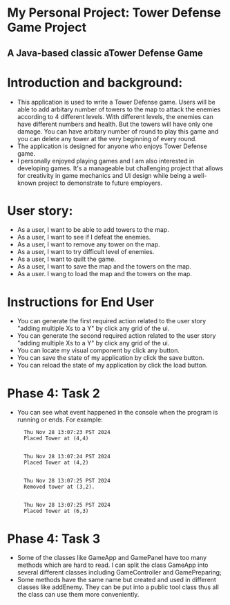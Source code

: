 # My Personal Project: Tower Defense Game Project

## A Java-based classic aTower Defense Game

# Introduction and background:
- This application is used to write a Tower Defense game. Users will be able to add arbitary number of towers to the map to attack the enemies according to 4 different levels. With different levels, the enemies can have different numbers and health. But the towers will have only one damage. You can have arbitary number of round to play this game and you can delete any tower at the very beginning of every round.
- The application is designed for anyone who enjoys Tower Defense game.
- I personally enjoyed playing games and I am also interested in developing games. It's a manageable but challenging project that allows for creativity in game mechanics and UI design while being a well-known project to demonstrate to future employers.

# User story:
- As a user, I want to be able to add towers to the map.
- As a user, I want to see if I defeat the enemies.
- As a user, I want to remove any tower on the map.
- As a user, I want to try difficult level of enemies.
- As a user, I want to quilt the game.
- As a user, I want to save the map and the towers on the map.
- As a user. I wang to load the map and the towers on the map.

# Instructions for End User

- You can generate the first required action related to the user story "adding multiple Xs to a Y" by click any grid of the ui.
- You can generate the second required action related to the user story "adding multiple Xs to a Y" by click any grid of the ui.
- You can locate my visual component by click any button.
- You can save the state of my application by click the save button.
- You can reload the state of my application by click the load button.

# Phase 4: Task 2
- You can see what event happened in the console when the program is running or ends. For example:
        
        Thu Nov 28 13:07:23 PST 2024
        Placed Tower at (4,4)


        Thu Nov 28 13:07:24 PST 2024
        Placed Tower at (4,2)


        Thu Nov 28 13:07:25 PST 2024
        Removed tower at (3,2).


        Thu Nov 28 13:07:25 PST 2024
        Placed Tower at (6,3)

# Phase 4: Task 3
- Some of the classes like GameApp and GamePanel have too many methods which are hard to read.
I can split the class GameApp into several different classes including GameController and GamePreparing;
- Some methods have the same name but created and used in different classes like addEnemy. They can be put into a public tool class   thus all the class can use them more conveniently. 